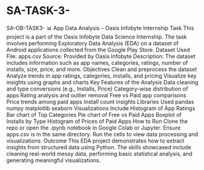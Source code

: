 # SA-TASK-3-
SA-OB-TASK3-
📊 App Data Analysis – Oasis Infobyte Internship Task
This project is a part of the Oasis Infobyte Data Science Internship. The task involves performing Exploratory Data Analysis (EDA) on a dataset of Android applications collected from the Google Play Store.
Dataset Used
File: apps.csv
Source: Provided by Oasis Infobyte
Description: The dataset includes information such as app names, categories, ratings, number of installs, size, price, and more.
Objectives
Clean and preprocess the dataset
Analyze trends in app ratings, categories, installs, and pricing
Visualize key insights using graphs and charts
Key Features of the Analysis
Data cleaning and type conversions (e.g., Installs, Price)
Category-wise distribution of apps
Rating analysis and outlier removal
Free vs Paid app comparisons
Price trends among paid apps
Install count insights
Libraries Used
pandas
numpy
matplotlib
seaborn
Visualizations Include
Histogram of App Ratings
Bar chart of Top Categories
Pie chart of Free vs Paid Apps
Boxplot of Installs by Type
Histogram of Prices of Paid Apps
How to Run
Clone the repo or open the .ipynb notebook in Google Colab or Jupyter.
Ensure apps.csv is in the same directory.
Run the cells to view data processing and visualizations.
Outcome
This EDA project demonstrates how to extract insights from structured data using Python. The skills showcased include cleaning real-world messy data, performing basic statistical analysis, and generating meaningful visualizations.
